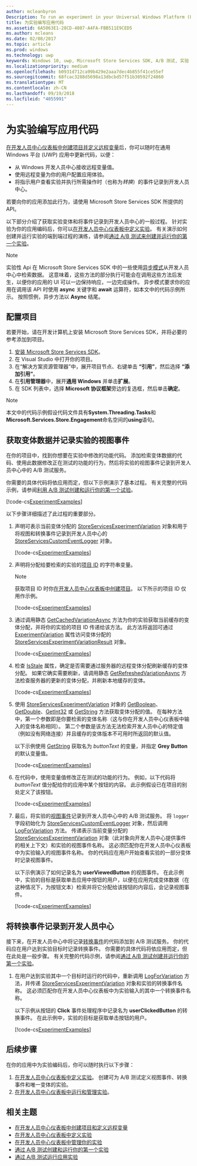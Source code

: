 ```yaml
---
author: mcleanbyron
Description: To run an experiment in your Universal Windows Platform (UWP) app with A/B testing, you must code the experiment in your app.
title: 为实验编写应用代码
ms.assetid: 6A5063E1-28CD-4087-A4FA-FBB511E9CED5
ms.author: mcleans
ms.date: 02/08/2017
ms.topic: article
ms.prod: windows
ms.technology: uwp
keywords: Windows 10, uwp, Microsoft Store Services SDK, A/B 测试, 实验
ms.localizationpriority: medium
ms.openlocfilehash: b0931d712ca99b429e2aaa7dec4b855f41ce55ef
ms.sourcegitcommit: 68fcac3288d5698a13dbcbd57f51b30592f24860
ms.translationtype: MT
ms.contentlocale: zh-CN
ms.lasthandoff: 09/19/2018
ms.locfileid: "4055991"
---
```

# <a name="code-your-app-for-experimentation"></a>为实验编写应用代码

[在开发人员中心仪表板中创建项目并定义远程变量](create-a-project-and-define-remote-variables-in-the-dev-center-dashboard.md)后，你可以随时在通用 Windows 平台 (UWP) 应用中更新代码，以便：
* 从 Windows 开发人员中心接收远程变量值。
* 使用远程变量为你的用户配置应用体验。
* 将指示用户查看实验并执行所需操作时（也称为*转换*）的事件记录到开发人员中心。

若要向你的应用添加此行为，请使用 Microsoft Store Services SDK 所提供的 API。

以下部分介绍了获取实验变体和将事件记录到开发人员中心的一般过程。 针对实验为你的应用编码后，你可以[在开发人员中心仪表板中定义实验](define-your-experiment-in-the-dev-center-dashboard.md)。 有关演示如何创建并运行实验的端到端过程的演练，请参阅[通过 A/B 测试来创建并运行你的第一个实验](create-and-run-your-first-experiment-with-a-b-testing.md)。

> [!NOTE]
> 实验性 Api 在 Microsoft Store Services SDK 中的一些使用[异步模式](../threading-async/asynchronous-programming-universal-windows-platform-apps.md)从开发人员中心中检索数据。 这意味着，这些方法的部分执行可能会在调用这些方法后发生，以便你的应用的 UI 可以一边保持响应，一边完成操作。 异步模式要求你的应用在调用该 API 时使用 **async** 关键字和 **await** 运算符，如本文中的代码示例所示。 按照惯例，异步方法以 **Async** 结尾。

## <a name="configure-your-project"></a>配置项目

若要开始，请在开发计算机上安装 Microsoft Store Services SDK，并将必要的参考添加到项目。

1. [安装 Microsoft Store Services SDK](microsoft-store-services-sdk.md#install-the-sdk)。
2. 在 Visual Studio 中打开你的项目。
3. 在“解决方案资源管理器”中，展开项目节点、右键单击 **“引用”**，然后选择 **“添加引用”**。
3. 在**引用管理器**中，展开**通用 Windows** 并单击**扩展**。
4. 在 SDK 列表中，选择 **Microsoft 协议框架**旁边的复选框，然后单击**确定**。

> [!NOTE]
> 本文中的代码示例假设代码文件具有**System.Threading.Tasks**和**Microsoft.Services.Store.Engagement**命名空间的**using**语句。

## <a name="get-variation-data-and-log-the-view-event-for-your-experiment"></a>获取变体数据并记录实验的视图事件

在你的项目中，找到你想要在实验中修改的功能代码。 添加检索变体数据的代码、使用此数据修改正在测试的功能的行为，然后将实验的视图事件记录到开发人员中心中的 A/B 测试服务。

你需要的具体代码将依应用而定，但以下示例演示了基本过程。 有关完整的代码示例，请参阅[利用 A/B 测试创建和运行你的第一个试验](create-and-run-your-first-experiment-with-a-b-testing.md)。

[!code-cs[ExperimentExamples](./code/StoreSDKSamples/cs/ExperimentExamples.cs#ExperimentCodeSample)]

以下步骤详细描述了此过程的重要部分。

1. 声明可表示当前变体分配的 [StoreServicesExperimentVariation](https://docs.microsoft.com/uwp/api/microsoft.services.store.engagement.storeservicesexperimentvariation) 对象和用于将视图和转换事件记录到开发人员中心的 [StoreServicesCustomEventLogger](https://docs.microsoft.com/uwp/api/microsoft.services.store.engagement.storeservicescustomeventlogger) 对象。

    [!code-cs[ExperimentExamples](./code/StoreSDKSamples/cs/ExperimentExamples.cs#Snippet1)]

2. 声明将分配给要检索的实验的[项目 ID](run-app-experiments-with-a-b-testing.md#terms) 的字符串变量。
    > [!NOTE]
    > 获取项目 ID 时你[在开发人员中心仪表板中创建项目](create-a-project-and-define-remote-variables-in-the-dev-center-dashboard.md)。 以下所示的项目 ID 仅用作示例。

    [!code-cs[ExperimentExamples](./code/StoreSDKSamples/cs/ExperimentExamples.cs#Snippet2)]

3. 通过调用静态 [GetCachedVariationAsync](https://docs.microsoft.com/uwp/api/microsoft.services.store.engagement.storeservicesexperimentvariation.getcachedvariationasync) 方法为你的实验获取当前缓存的变体分配，并将你的实验的项目 ID 传递给该方法。 此方法将返回可通过 [ExperimentVariation](https://docs.microsoft.com/uwp/api/microsoft.services.store.engagement.storeservicesexperimentvariationresult.experimentvariation) 属性访问变体分配的 [StoreServicesExperimentVariationResult](https://docs.microsoft.com/uwp/api/microsoft.services.store.engagement.storeservicesexperimentvariationresult) 对象。

    [!code-cs[ExperimentExamples](./code/StoreSDKSamples/cs/ExperimentExamples.cs#Snippet3)]

4. 检查 [IsStale](htthttps://docs.microsoft.com/uwp/api/microsoft.services.store.engagement.storeservicesexperimentvariation.isstale) 属性，确定是否需要通过服务器的远程变体分配刷新缓存的变体分配。 如果它确实需要刷新，请调用静态 [GetRefreshedVariationAsync](https://docs.microsoft.com/uwp/api/microsoft.services.store.engagement.storeservicesexperimentvariation.getrefreshedvariationasync) 方法检查服务器的更新的变体分配，并刷新本地缓存的变体。

    [!code-cs[ExperimentExamples](./code/StoreSDKSamples/cs/ExperimentExamples.cs#Snippet4)]

5. 使用 [StoreServicesExperimentVariation](https://docs.microsoft.com/uwp/api/microsoft.services.store.engagement.storeservicesexperimentvariation) 对象的 [GetBoolean](https://docs.microsoft.com/uwp/api/microsoft.services.store.engagement.storeservicesexperimentvariation.getboolean)、[GetDouble](https://docs.microsoft.com/uwp/api/microsoft.services.store.engagement.storeservicesexperimentvariation.getdouble)、[GetInt32](https://docs.microsoft.com/uwp/api/microsoft.services.store.engagement.storeservicesexperimentvariation.getint32) 或 [GetString](https://docs.microsoft.com/uwp/api/microsoft.services.store.engagement.storeservicesexperimentvariation.getstring) 方法获取变体分配的值。 在每种方法中，第一个参数即是你要检索的变体名称（这与你在开发人员中心仪表板中输入的变体名称相同）。 第二个参数是该方法无法检索开发人员中心的特定值（例如没有网络连接）并且缓存的变体版本不可用时所返回的默认值。

    以下示例使用 [GetString](https://docs.microsoft.com/uwp/api/microsoft.services.store.engagement.storeservicesexperimentvariation.getstring) 获取名为 *buttonText* 的变量，并指定 **Grey Button** 的默认变量值。

    [!code-cs[ExperimentExamples](./code/StoreSDKSamples/cs/ExperimentExamples.cs#Snippet5)]

6. 在代码中，使用变量值修改正在测试的功能的行为。 例如，以下代码将 *buttonText* 值分配给你的应用中某个按钮的内容。 此示例假设已在项目的别处定义了该按钮。

    [!code-cs[ExperimentExamples](./code/StoreSDKSamples/cs/ExperimentExamples.cs#Snippet6)]

7. 最后，将实验的[视图事件](run-app-experiments-with-a-b-testing.md#terms)记录到开发人员中心中的 A/B 测试服务。 将 ```logger``` 字段初始化为 [StoreServicesCustomEventLogger](https://docs.microsoft.com/uwp/api/microsoft.services.store.engagement.storeservicescustomeventlogger) 对象，然后调用 [LogForVariation](https://docs.microsoft.com/uwp/api/microsoft.services.store.engagement.storeservicescustomeventlogger.logforvariation) 方法。 传递表示当前变量分配的 [StoreServicesExperimentVariation](https://docs.microsoft.com/uwp/api/microsoft.services.store.engagement.storeservicesexperimentvariation) 对象（此对象向开发人员中心提供事件的相关上下文）和实验的视图事件名称。 这必须匹配你在开发人员中心仪表板中为实验输入的视图事件名称。 你的代码应在用户开始查看实验的一部分变体时记录视图事件。

    以下示例演示了如何记录名为 **userViewedButton** 的视图事件。 在此示例中，实验的目标是获取单击应用中按钮的用户，以便在应用完成变体数据（在这种情况下，为按钮文本）检索并将它分配给该按钮的内容后，会记录视图事件。

    [!code-cs[ExperimentExamples](./code/StoreSDKSamples/cs/ExperimentExamples.cs#Snippet7)]

## <a name="log-conversion-events-to-dev-center"></a>将转换事件记录到开发人员中心

接下来，在开发人员中心中将记录[转换事件](run-app-experiments-with-a-b-testing.md#terms)的代码添加到 A/B 测试服务。 你的代码应在用户达到实验目标时记录转换事件。 你需要的具体代码将依应用而定，但在此处是一般步骤。 有关完整的代码示例，请参阅[通过 A/B 测试创建并运行你的第一个实验](create-and-run-your-first-experiment-with-a-b-testing.md)。

1. 在用户达到实验其中一个目标时运行的代码中，重新调用 [LogForVariation](https://docs.microsoft.com/uwp/api/microsoft.services.store.engagement.storeservicescustomeventlogger.logforvariation) 方法，并传递 [StoreServicesExperimentVariation](https://docs.microsoft.com/uwp/api/microsoft.services.store.engagement.storeservicesexperimentvariation) 对象和实验的转换事件名称。 这必须匹配你在开发人员中心仪表板中为实验输入的其中一个转换事件名称。

    以下示例从按钮的 **Click** 事件处理程序中记录名为 **userClickedButton** 的转换事件。 在此示例中，实验的目标是获取单击按钮的用户。

    [!code-cs[ExperimentExamples](./code/StoreSDKSamples/cs/ExperimentExamples.cs#Snippet8)]

## <a name="next-steps"></a>后续步骤

在你的应用中为实验编码后，你可以随时执行以下步骤：
1. [在开发人员中心仪表板中定义实验](define-your-experiment-in-the-dev-center-dashboard.md)。 创建可为 A/B 测试定义视图事件、转换事件和唯一变体的实验。
2. [在开发人员中心仪表板中运行和管理实验](manage-your-experiment.md)。


## <a name="related-topics"></a>相关主题

* [在开发人员中心仪表板中创建项目和定义远程变量](create-a-project-and-define-remote-variables-in-the-dev-center-dashboard.md)
* [在开发人员中心仪表板中定义实验](define-your-experiment-in-the-dev-center-dashboard.md)
* [在开发人员中心仪表板中管理你的实验](manage-your-experiment.md)
* [通过 A/B 测试创建和运行你的第一个实验](create-and-run-your-first-experiment-with-a-b-testing.md)
* [通过 A/B 测试运行应用实验](run-app-experiments-with-a-b-testing.md)
